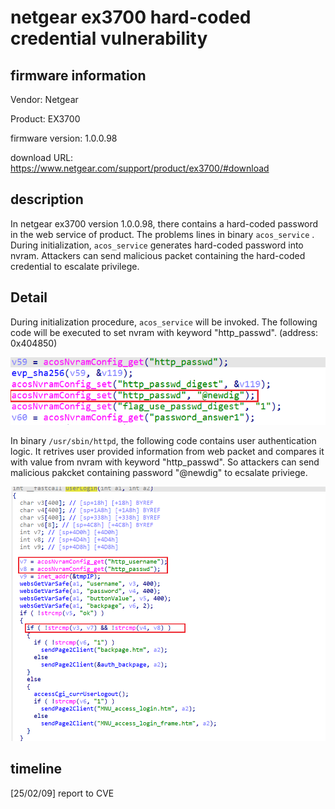 # netgear ex3700 hard-coded credential vulnerability

## firmware information

Vendor: Netgear

Product: EX3700

firmware version: 1.0.0.98

download URL: https://www.netgear.com/support/product/ex3700/#download

## description

In netgear ex3700 version 1.0.0.98, there contains a hard-coded password in the web service of product. The problems lines in binary `acos_service` . During initialization, `acos_service` generates hard-coded password into nvram. Attackers can send malicious packet containing the hard-coded credential to escalate privilege.

## Detail

During initialization procedure, `acos_service` will be invoked. The following code will be executed to set nvram with keyword "http_passwd". (address: 0x404850)

![image-20250209130737344](./images/image-20250209130737344.png)

In binary `/usr/sbin/httpd`, the following code contains user authentication logic. It retrives user provided information from web packet and compares it with value from nvram with keyword "http_passwd". So attackers can send malicious pakcket containing password "@newdig" to ecsalate priviege.

![image-20250209131012239](./images/image-20250209131012239.png)

## timeline

[25/02/09] report to CVE
